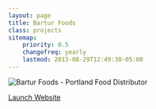```yaml
---
layout: page
title: Bartur Foods
class: projects
sitemap:
    priority: 0.5
    changefreq: yearly
    lastmod: 2013-08-29T12:49:30-05:00
---
```

![Bartur Foods - Portland Food Distributor](/images/projects/project-bartur-foods-large.png)

<a href="http://www.barturfoods.com" class="button radius">Launch Website</a>